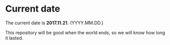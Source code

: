 # Current date

The current date is **2017.11.21.** (YYYY.MM.DD.)

This repository will be good when the world ends, so we will know how long it lasted.